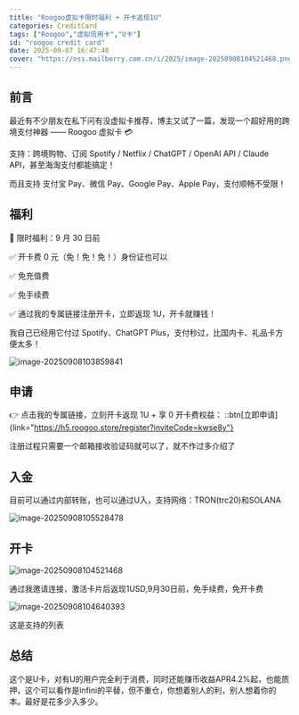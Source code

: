 ```yaml
---
title: "Roogoo虚拟卡限时福利 + 开卡返现1U"
categories: CreditCard
tags: ["Roogoo","虚拟信用卡","U卡"]
id: "roogoo credit card"
date: 2025-09-07 16:47:40
cover: "https://oss.mailberry.com.cn/i/2025/image-20250908104521468.png"
---
```


## 前言

最近有不少朋友在私下问有没虚拟卡推荐，博主又试了一篇，发现一个超好用的跨境支付神器 —— Roogoo 虚拟卡 💳

支持：跨境购物、订阅 Spotify / Netflix / ChatGPT / OpenAI API / Claude API，甚至海淘支付都能搞定！

而且支持 支付宝 Pay、微信 Pay、Google Pay、Apple Pay，支付顺畅不受限！

## 福利

🎁 限时福利：9 月 30 日前

✅ 开卡费 0 元（免！免！免！）身份证也可以

✅ 免充值费

✅ 免手续费

✅ 通过我的专属链接注册开卡，立即返现 1U，开卡就赚钱！

我自己已经用它付过 Spotify、ChatGPT Plus，支付秒过，比国内卡、礼品卡方便太多！

![image-20250908103859841](https://oss.mailberry.com.cn/i/2025/image-20250908103859841.png)

## 申请

👉 点击我的专属链接，立刻开卡返现 1U + 享 0 
开卡费权益：
::btn[立即申请]{link="https://h5.roogoo.store/register?inviteCode=kwse8y"}

注册过程只需要一个邮箱接收验证码就可以了，就不作过多介绍了

## 入金

目前可以通过内部转账，也可以通过U入，支持网络：TRON(trc20)和SOLANA

![image-20250908105528478](https://oss.mailberry.com.cn/i/2025/image-20250908105528478.png)

## 开卡



![image-20250908104521468](https://oss.mailberry.com.cn/i/2025/image-20250908104521468.png)

通过我邀请连接，激活卡片后返现1USD,9月30日前，免手续费，免开卡费

![image-20250908104640393](https://oss.mailberry.com.cn/i/2025/image-20250908104640393.png)

这是支持的列表

## 总结

这个是U卡，对有U的用户完全利于消费，同时还能赚币收益APR4.2%起，也能质押，这个可以看作是infini的平替，但不重仓，你想着别人的利，别人想着你的本。最好是花多少入多少。